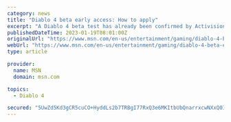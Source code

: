 ```yaml
---
category: news
title: "Diablo 4 beta early access: How to apply"
excerpt: "A Diablo 4 beta test has already been confirmed by Activision-Blizzard, which has demon hunters worldwide on edge. As with most modern multiplayer games, Blizzard will rely on the community to ..."
publishedDateTime: 2023-01-19T08:01:00Z
originalUrl: "https://www.msn.com/en-us/entertainment/gaming/diablo-4-beta-early-access-how-to-apply/ar-AA16wwEm"
webUrl: "https://www.msn.com/en-us/entertainment/gaming/diablo-4-beta-early-access-how-to-apply/ar-AA16wwEm"
type: article

provider:
  name: MSN
  domain: msn.com

topics:
  - Diablo 4

secured: "5UwZd5Kd3gCR5cuCO+HyddLs2b7TRBgI77RxQ3e6MKItbUbQnarrxcwNXxQ0Ik6rj+wLKmUa5t+5GUbHXm2UXiNB6CO3K3ZRggINw2e6SOpK3Z6zFOmE2YFBXynpFHyEdEjuTuSULPKy6uCMfkgaKJzkk4GHbhzIw+BMUvG5S8xz+kJxcLjBc6ojdnqgJsKX38y9D0qBM26O2li98AEJEWDbU4s1vcEePyoUKmn1sXaH65Z75tIud8+mKP1xadVf8P8oROpshxcNP1Oe0efWq2FH9JTkpplDmrUCxHzqIJMUsfzjn3y3iLWHytT+aUh08tgZO8qYz/IXLOfAVua4HZnfHXnjg5FORH4Rq1X15bY=;DavRKvCOl3sGbD4m1S6DbA=="
---
```



